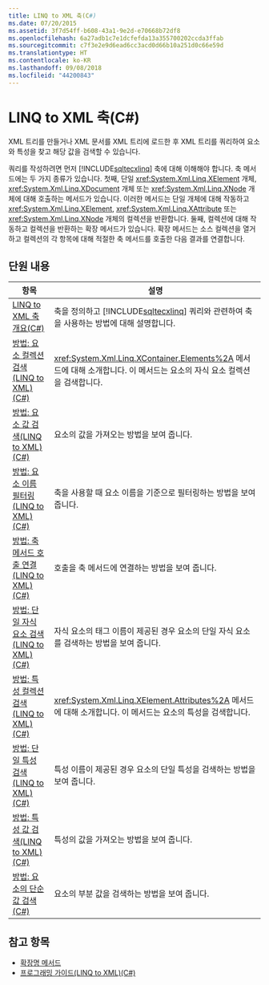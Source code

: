 ```yaml
---
title: LINQ to XML 축(C#)
ms.date: 07/20/2015
ms.assetid: 3f7d54ff-b608-43a1-9e2d-e70668b72df8
ms.openlocfilehash: 6a27adb1c7e1dcfefda13a355700202ccda3ffab
ms.sourcegitcommit: c7f3e2e9d6ead6cc3acd0d66b10a251d0c66e59d
ms.translationtype: HT
ms.contentlocale: ko-KR
ms.lasthandoff: 09/08/2018
ms.locfileid: "44200843"
---
```

# <a name="linq-to-xml-axes-c"></a>LINQ to XML 축(C#)
XML 트리를 만들거나 XML 문서를 XML 트리에 로드한 후 XML 트리를 쿼리하여 요소와 특성을 찾고 해당 값을 검색할 수 있습니다.  
  
 쿼리를 작성하려면 먼저 [!INCLUDE[sqltecxlinq](~/includes/sqltecxlinq-md.md)] 축에 대해 이해해야 합니다. 축 메서드에는 두 가지 종류가 있습니다. 첫째, 단일 <xref:System.Xml.Linq.XElement> 개체, <xref:System.Xml.Linq.XDocument> 개체 또는 <xref:System.Xml.Linq.XNode> 개체에 대해 호출하는 메서드가 있습니다. 이러한 메서드는 단일 개체에 대해 작동하고 <xref:System.Xml.Linq.XElement>, <xref:System.Xml.Linq.XAttribute> 또는 <xref:System.Xml.Linq.XNode> 개체의 컬렉션을 반환합니다. 둘째, 컬렉션에 대해 작동하고 컬렉션을 반환하는 확장 메서드가 있습니다. 확장 메서드는 소스 컬렉션을 열거하고 컬렉션의 각 항목에 대해 적절한 축 메서드를 호출한 다음 결과를 연결합니다.  
  
## <a name="in-this-section"></a>단원 내용  
  
|항목|설명|  
|-----------|-----------------|  
|[LINQ to XML 축 개요(C#)](../../../../csharp/programming-guide/concepts/linq/linq-to-xml-axes-overview.md)|축을 정의하고 [!INCLUDE[sqltecxlinq](~/includes/sqltecxlinq-md.md)] 쿼리와 관련하여 축을 사용하는 방법에 대해 설명합니다.|  
|[방법: 요소 컬렉션 검색(LINQ to XML)(C#)](../../../../csharp/programming-guide/concepts/linq/how-to-retrieve-a-collection-of-elements-linq-to-xml.md)|<xref:System.Xml.Linq.XContainer.Elements%2A> 메서드에 대해 소개합니다. 이 메서드는 요소의 자식 요소 컬렉션을 검색합니다.|  
|[방법: 요소 값 검색(LINQ to XML)(C#)](../../../../csharp/programming-guide/concepts/linq/how-to-retrieve-the-value-of-an-element-linq-to-xml.md)|요소의 값을 가져오는 방법을 보여 줍니다.|  
|[방법: 요소 이름 필터링(LINQ to XML)(C#)](../../../../csharp/programming-guide/concepts/linq/how-to-filter-on-element-names-linq-to-xml.md)|축을 사용할 때 요소 이름을 기준으로 필터링하는 방법을 보여 줍니다.|  
|[방법: 축 메서드 호출 연결(LINQ to XML)(C#)](../../../../csharp/programming-guide/concepts/linq/how-to-chain-axis-method-calls-linq-to-xml.md)|호출을 축 메서드에 연결하는 방법을 보여 줍니다.|  
|[방법: 단일 자식 요소 검색(LINQ to XML)(C#)](../../../../csharp/programming-guide/concepts/linq/how-to-retrieve-a-single-child-element-linq-to-xml.md)|자식 요소의 태그 이름이 제공된 경우 요소의 단일 자식 요소를 검색하는 방법을 보여 줍니다.|  
|[방법: 특성 컬렉션 검색(LINQ to XML)(C#)](../../../../csharp/programming-guide/concepts/linq/how-to-retrieve-a-collection-of-attributes-linq-to-xml.md)|<xref:System.Xml.Linq.XElement.Attributes%2A> 메서드에 대해 소개합니다. 이 메서드는 요소의 특성을 검색합니다.|  
|[방법: 단일 특성 검색(LINQ to XML)(C#)](../../../../csharp/programming-guide/concepts/linq/how-to-retrieve-a-single-attribute-linq-to-xml.md)|특성 이름이 제공된 경우 요소의 단일 특성을 검색하는 방법을 보여 줍니다.|  
|[방법: 특성 값 검색(LINQ to XML)(C#)](../../../../csharp/programming-guide/concepts/linq/how-to-retrieve-the-value-of-an-attribute-linq-to-xml.md)|특성의 값을 가져오는 방법을 보여 줍니다.|  
|[방법: 요소의 단순 값 검색(C#)](../../../../csharp/programming-guide/concepts/linq/how-to-retrieve-the-shallow-value-of-an-element.md)|요소의 부분 값을 검색하는 방법을 보여 줍니다.|  
  
## <a name="see-also"></a>참고 항목

- [확장명 메서드](../../../../csharp/programming-guide/classes-and-structs/extension-methods.md)  
- [프로그래밍 가이드(LINQ to XML)(C#)](../../../../csharp/programming-guide/concepts/linq/programming-guide-linq-to-xml.md)
